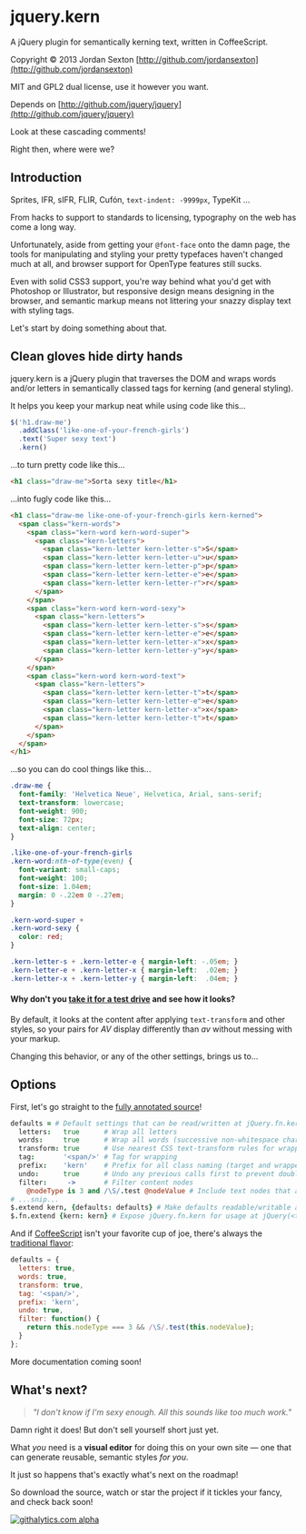 # jquery.kern

A jQuery plugin for semantically kerning text, written in CoffeeScript.

Copyright © 2013 Jordan Sexton [http://github.com/jordansexton](http://github.com/jordansexton)

MIT and GPL2 dual license, use it however you want.

Depends on [http://github.com/jquery/jquery](http://github.com/jquery/jquery)

Look at these cascading comments!

Right then, where were we?

## Introduction

Sprites, IFR, sIFR, FLIR, Cufón, `text-indent: -9999px`, TypeKit ...

From hacks to support to standards to licensing, typography on the web has come a long way.

Unfortunately, aside from getting your `@font-face` onto the damn page, the tools for manipulating and styling your pretty typefaces haven't changed much at all, and browser support for OpenType features still sucks.

Even with solid CSS3 support, you're way behind what you'd get with Photoshop or Illustrator, but responsive design means designing in the browser, and semantic markup means not littering your snazzy display text with styling tags.

Let's start by doing something about that.

## Clean gloves hide dirty hands

jquery.kern is a jQuery plugin that traverses the DOM and wraps words and/or letters in semantically classed tags for kerning (and general styling).

It helps you keep your markup neat while using code like this...

```javascript
$('h1.draw-me')
  .addClass('like-one-of-your-french-girls')
  .text('Super sexy text')
  .kern()
```

...to turn pretty code like this...

```html
<h1 class="draw-me">Sorta sexy title</h1>
```

...into fugly code like this...

```html
<h1 class="draw-me like-one-of-your-french-girls kern-kerned">
  <span class="kern-words">
    <span class="kern-word kern-word-super">
      <span class="kern-letters">
        <span class="kern-letter kern-letter-s">S</span>
        <span class="kern-letter kern-letter-u">u</span>
        <span class="kern-letter kern-letter-p">p</span>
        <span class="kern-letter kern-letter-e">e</span>
        <span class="kern-letter kern-letter-r">r</span>
      </span>
    </span>
    <span class="kern-word kern-word-sexy">
      <span class="kern-letters">
        <span class="kern-letter kern-letter-s">s</span>
        <span class="kern-letter kern-letter-e">e</span>
        <span class="kern-letter kern-letter-x">x</span>
        <span class="kern-letter kern-letter-y">y</span>
      </span>
    </span>
    <span class="kern-word kern-word-text">
      <span class="kern-letters">
        <span class="kern-letter kern-letter-t">t</span>
        <span class="kern-letter kern-letter-e">e</span>
        <span class="kern-letter kern-letter-x">x</span>
        <span class="kern-letter kern-letter-t">t</span>
      </span>
    </span>
  </span>
</h1>
```
...so you can do cool things like this...

```css
.draw-me {
  font-family: 'Helvetica Neue', Helvetica, Arial, sans-serif;
  text-transform: lowercase;
  font-weight: 900;
  font-size: 72px;
  text-align: center;
}

.like-one-of-your-french-girls
.kern-word:nth-of-type(even) {
  font-variant: small-caps;
  font-weight: 100;
  font-size: 1.04em;
  margin: 0 -.22em 0 -.27em;
}

.kern-word-super +
.kern-word-sexy {
  color: red;
}

.kern-letter-s + .kern-letter-e { margin-left: -.05em; }
.kern-letter-e + .kern-letter-x { margin-left:  .02em; }
.kern-letter-x + .kern-letter-y { margin-left:  .04em; }
```

#### Why don't you [take it for a test drive](http://jsfiddle.net/jordansexton/8XhZk/2/) and see how it looks?

By default, it looks at the content after applying `text-transform` and other styles, so your pairs for _AV_ display differently than _av_ without messing with your markup.

Changing this behavior, or any of the other settings, brings us to...

## Options

First, let's go straight to the [fully annotated source](http://github.com/jordansexton/jquery.kern/blob/master/jquery.kern.js.coffee)!

```coffeescript
defaults = # Default settings that can be read/written at jQuery.fn.kern.defaults
  letters:   true      # Wrap all letters
  words:     true      # Wrap all words (successive non-whitespace characters)
  transform: true      # Use nearest CSS text-transform rules for wrapper class naming
  tag:       '<span/>' # Tag for wrapping
  prefix:    'kern'    # Prefix for all class naming (target and wrapper)
  undo:      true      # Undo any previous calls first to prevent double wrapping
  filter:     ->       # Filter content nodes
    @nodeType is 3 and /\S/.test @nodeValue # Include text nodes that are non-empty (contain non-whitespace characters)
# ...snip...
$.extend kern, {defaults: defaults} # Make defaults readable/writable at jQuery.fn.kern.defaults
$.fn.extend {kern: kern} # Expose jQuery.fn.kern for usage at jQuery(<target>).kern(<{options}>)
```

And if [CoffeeScript](http://coffeescript.org) isn't your favorite cup of joe, there's always the [traditional flavor](http://github.com/jordansexton/jquery.kern/blob/master/jquery.kern.js):

```javascript
defaults = {
  letters: true,
  words: true,
  transform: true,
  tag: '<span/>',
  prefix: 'kern',
  undo: true,
  filter: function() {
    return this.nodeType === 3 && /\S/.test(this.nodeValue);
  }
};
```

More documentation coming soon!

## What's next?

> _"I don't know if I'm sexy enough. All this sounds like too much work."_

Damn right it does! But don't sell yourself short just yet.

What _you_ need is a **visual editor** for doing this on your own site &mdash; one that can generate reusable, semantic styles _for you_.

It just so happens that's exactly what's next on the roadmap!

So download the source, watch or star the project if it tickles your fancy, and check back soon!










[![githalytics.com alpha](https://cruel-carlota.pagodabox.com/adca3b5071fc5a2b6682e3d87c76f294 "githalytics.com")](http://githalytics.com/jordansexton/jquery.kern)